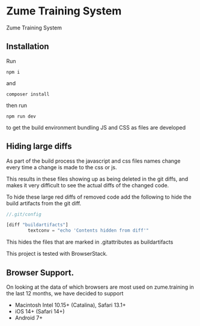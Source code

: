 # Zume Training System
Zume Training System

## Installation

Run

`npm i`

and

`composer install`

then run

`npm run dev`

to get the build environment bundling JS and CSS as files are developed

## Hiding large diffs

As part of the build process the javascript and css files names change every time a change is made to the css or js.

This results in these files showing up as being deleted in the git diffs, and makes it very difficult to see the actual diffs of the changed code.

To hide these large red diffs of removed code add the following to hide the build artifacts from the git diff.

```js
//.git/config

[diff "buildartifacts"]
        textconv = "echo 'Contents hidden from diff'"
```

This hides the files that are marked in .gitattributes as buildartifacts


This project is tested with BrowserStack.

## Browser Support.

On looking at the data of which browsers are most used on zume.training in the last 12 months, we have decided to support

* Macintosh Intel 10.15+ (Catalina), Safari 13.1+
* iOS 14+ (Safari 14+)
* Android 7+